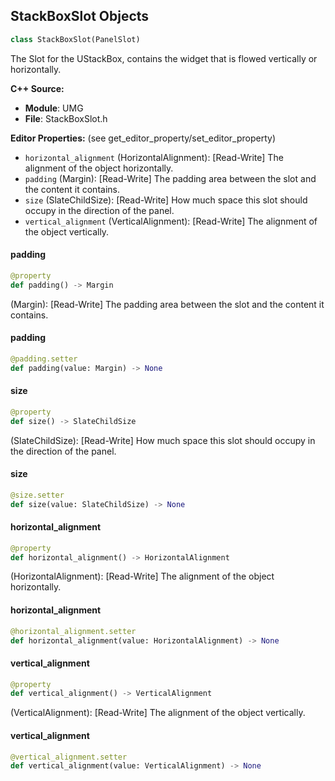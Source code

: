 ## StackBoxSlot Objects

```python
class StackBoxSlot(PanelSlot)
```

The Slot for the UStackBox, contains the widget that is flowed vertically or horizontally.

**C++ Source:**

- **Module**: UMG
- **File**: StackBoxSlot.h

**Editor Properties:** (see get_editor_property/set_editor_property)

- ``horizontal_alignment`` (HorizontalAlignment):  [Read-Write] The alignment of the object horizontally.
- ``padding`` (Margin):  [Read-Write] The padding area between the slot and the content it contains.
- ``size`` (SlateChildSize):  [Read-Write] How much space this slot should occupy in the direction of the panel.
- ``vertical_alignment`` (VerticalAlignment):  [Read-Write] The alignment of the object vertically.

<a id="unreal.StackBoxSlot.padding"></a>

#### padding

```python
@property
def padding() -> Margin
```

(Margin):  [Read-Write] The padding area between the slot and the content it contains.

<a id="unreal.StackBoxSlot.padding"></a>

#### padding

```python
@padding.setter
def padding(value: Margin) -> None
```

<a id="unreal.StackBoxSlot.size"></a>

#### size

```python
@property
def size() -> SlateChildSize
```

(SlateChildSize):  [Read-Write] How much space this slot should occupy in the direction of the panel.

<a id="unreal.StackBoxSlot.size"></a>

#### size

```python
@size.setter
def size(value: SlateChildSize) -> None
```

<a id="unreal.StackBoxSlot.horizontal_alignment"></a>

#### horizontal_alignment

```python
@property
def horizontal_alignment() -> HorizontalAlignment
```

(HorizontalAlignment):  [Read-Write] The alignment of the object horizontally.

<a id="unreal.StackBoxSlot.horizontal_alignment"></a>

#### horizontal_alignment

```python
@horizontal_alignment.setter
def horizontal_alignment(value: HorizontalAlignment) -> None
```

<a id="unreal.StackBoxSlot.vertical_alignment"></a>

#### vertical_alignment

```python
@property
def vertical_alignment() -> VerticalAlignment
```

(VerticalAlignment):  [Read-Write] The alignment of the object vertically.

<a id="unreal.StackBoxSlot.vertical_alignment"></a>

#### vertical_alignment

```python
@vertical_alignment.setter
def vertical_alignment(value: VerticalAlignment) -> None
```

<a id="unreal.TextBlock"></a>